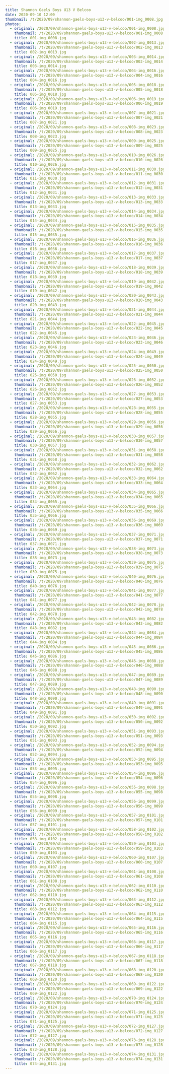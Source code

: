 ```yaml
---
title: Shannon Gaels Boys U13 V Belcoo
date: 2020-09-10 12:00
thumbnail: /t/2020/09/shannon-gaels-boys-u13-v-belcoo/001-img_0008.jpg
photos:
  - original: /2020/09/shannon-gaels-boys-u13-v-belcoo/001-img_0008.jpg
    thumbnail: /t/2020/09/shannon-gaels-boys-u13-v-belcoo/001-img_0008.jpg
    title: 001-img_0008.jpg
  - original: /2020/09/shannon-gaels-boys-u13-v-belcoo/002-img_0013.jpg
    thumbnail: /t/2020/09/shannon-gaels-boys-u13-v-belcoo/002-img_0013.jpg
    title: 002-img_0013.jpg
  - original: /2020/09/shannon-gaels-boys-u13-v-belcoo/003-img_0014.jpg
    thumbnail: /t/2020/09/shannon-gaels-boys-u13-v-belcoo/003-img_0014.jpg
    title: 003-img_0014.jpg
  - original: /2020/09/shannon-gaels-boys-u13-v-belcoo/004-img_0016.jpg
    thumbnail: /t/2020/09/shannon-gaels-boys-u13-v-belcoo/004-img_0016.jpg
    title: 004-img_0016.jpg
  - original: /2020/09/shannon-gaels-boys-u13-v-belcoo/005-img_0018.jpg
    thumbnail: /t/2020/09/shannon-gaels-boys-u13-v-belcoo/005-img_0018.jpg
    title: 005-img_0018.jpg
  - original: /2020/09/shannon-gaels-boys-u13-v-belcoo/006-img_0019.jpg
    thumbnail: /t/2020/09/shannon-gaels-boys-u13-v-belcoo/006-img_0019.jpg
    title: 006-img_0019.jpg
  - original: /2020/09/shannon-gaels-boys-u13-v-belcoo/007-img_0021.jpg
    thumbnail: /t/2020/09/shannon-gaels-boys-u13-v-belcoo/007-img_0021.jpg
    title: 007-img_0021.jpg
  - original: /2020/09/shannon-gaels-boys-u13-v-belcoo/008-img_0023.jpg
    thumbnail: /t/2020/09/shannon-gaels-boys-u13-v-belcoo/008-img_0023.jpg
    title: 008-img_0023.jpg
  - original: /2020/09/shannon-gaels-boys-u13-v-belcoo/009-img_0025.jpg
    thumbnail: /t/2020/09/shannon-gaels-boys-u13-v-belcoo/009-img_0025.jpg
    title: 009-img_0025.jpg
  - original: /2020/09/shannon-gaels-boys-u13-v-belcoo/010-img_0026.jpg
    thumbnail: /t/2020/09/shannon-gaels-boys-u13-v-belcoo/010-img_0026.jpg
    title: 010-img_0026.jpg
  - original: /2020/09/shannon-gaels-boys-u13-v-belcoo/011-img_0030.jpg
    thumbnail: /t/2020/09/shannon-gaels-boys-u13-v-belcoo/011-img_0030.jpg
    title: 011-img_0030.jpg
  - original: /2020/09/shannon-gaels-boys-u13-v-belcoo/012-img_0031.jpg
    thumbnail: /t/2020/09/shannon-gaels-boys-u13-v-belcoo/012-img_0031.jpg
    title: 012-img_0031.jpg
  - original: /2020/09/shannon-gaels-boys-u13-v-belcoo/013-img_0033.jpg
    thumbnail: /t/2020/09/shannon-gaels-boys-u13-v-belcoo/013-img_0033.jpg
    title: 013-img_0033.jpg
  - original: /2020/09/shannon-gaels-boys-u13-v-belcoo/014-img_0034.jpg
    thumbnail: /t/2020/09/shannon-gaels-boys-u13-v-belcoo/014-img_0034.jpg
    title: 014-img_0034.jpg
  - original: /2020/09/shannon-gaels-boys-u13-v-belcoo/015-img_0035.jpg
    thumbnail: /t/2020/09/shannon-gaels-boys-u13-v-belcoo/015-img_0035.jpg
    title: 015-img_0035.jpg
  - original: /2020/09/shannon-gaels-boys-u13-v-belcoo/016-img_0036.jpg
    thumbnail: /t/2020/09/shannon-gaels-boys-u13-v-belcoo/016-img_0036.jpg
    title: 016-img_0036.jpg
  - original: /2020/09/shannon-gaels-boys-u13-v-belcoo/017-img_0037.jpg
    thumbnail: /t/2020/09/shannon-gaels-boys-u13-v-belcoo/017-img_0037.jpg
    title: 017-img_0037.jpg
  - original: /2020/09/shannon-gaels-boys-u13-v-belcoo/018-img_0039.jpg
    thumbnail: /t/2020/09/shannon-gaels-boys-u13-v-belcoo/018-img_0039.jpg
    title: 018-img_0039.jpg
  - original: /2020/09/shannon-gaels-boys-u13-v-belcoo/019-img_0042.jpg
    thumbnail: /t/2020/09/shannon-gaels-boys-u13-v-belcoo/019-img_0042.jpg
    title: 019-img_0042.jpg
  - original: /2020/09/shannon-gaels-boys-u13-v-belcoo/020-img_0043.jpg
    thumbnail: /t/2020/09/shannon-gaels-boys-u13-v-belcoo/020-img_0043.jpg
    title: 020-img_0043.jpg
  - original: /2020/09/shannon-gaels-boys-u13-v-belcoo/021-img_0044.jpg
    thumbnail: /t/2020/09/shannon-gaels-boys-u13-v-belcoo/021-img_0044.jpg
    title: 021-img_0044.jpg
  - original: /2020/09/shannon-gaels-boys-u13-v-belcoo/022-img_0045.jpg
    thumbnail: /t/2020/09/shannon-gaels-boys-u13-v-belcoo/022-img_0045.jpg
    title: 022-img_0045.jpg
  - original: /2020/09/shannon-gaels-boys-u13-v-belcoo/023-img_0046.jpg
    thumbnail: /t/2020/09/shannon-gaels-boys-u13-v-belcoo/023-img_0046.jpg
    title: 023-img_0046.jpg
  - original: /2020/09/shannon-gaels-boys-u13-v-belcoo/024-img_0049.jpg
    thumbnail: /t/2020/09/shannon-gaels-boys-u13-v-belcoo/024-img_0049.jpg
    title: 024-img_0049.jpg
  - original: /2020/09/shannon-gaels-boys-u13-v-belcoo/025-img_0050.jpg
    thumbnail: /t/2020/09/shannon-gaels-boys-u13-v-belcoo/025-img_0050.jpg
    title: 025-img_0050.jpg
  - original: /2020/09/shannon-gaels-boys-u13-v-belcoo/026-img_0052.jpg
    thumbnail: /t/2020/09/shannon-gaels-boys-u13-v-belcoo/026-img_0052.jpg
    title: 026-img_0052.jpg
  - original: /2020/09/shannon-gaels-boys-u13-v-belcoo/027-img_0053.jpg
    thumbnail: /t/2020/09/shannon-gaels-boys-u13-v-belcoo/027-img_0053.jpg
    title: 027-img_0053.jpg
  - original: /2020/09/shannon-gaels-boys-u13-v-belcoo/028-img_0055.jpg
    thumbnail: /t/2020/09/shannon-gaels-boys-u13-v-belcoo/028-img_0055.jpg
    title: 028-img_0055.jpg
  - original: /2020/09/shannon-gaels-boys-u13-v-belcoo/029-img_0056.jpg
    thumbnail: /t/2020/09/shannon-gaels-boys-u13-v-belcoo/029-img_0056.jpg
    title: 029-img_0056.jpg
  - original: /2020/09/shannon-gaels-boys-u13-v-belcoo/030-img_0057.jpg
    thumbnail: /t/2020/09/shannon-gaels-boys-u13-v-belcoo/030-img_0057.jpg
    title: 030-img_0057.jpg
  - original: /2020/09/shannon-gaels-boys-u13-v-belcoo/031-img_0058.jpg
    thumbnail: /t/2020/09/shannon-gaels-boys-u13-v-belcoo/031-img_0058.jpg
    title: 031-img_0058.jpg
  - original: /2020/09/shannon-gaels-boys-u13-v-belcoo/032-img_0062.jpg
    thumbnail: /t/2020/09/shannon-gaels-boys-u13-v-belcoo/032-img_0062.jpg
    title: 032-img_0062.jpg
  - original: /2020/09/shannon-gaels-boys-u13-v-belcoo/033-img_0064.jpg
    thumbnail: /t/2020/09/shannon-gaels-boys-u13-v-belcoo/033-img_0064.jpg
    title: 033-img_0064.jpg
  - original: /2020/09/shannon-gaels-boys-u13-v-belcoo/034-img_0065.jpg
    thumbnail: /t/2020/09/shannon-gaels-boys-u13-v-belcoo/034-img_0065.jpg
    title: 034-img_0065.jpg
  - original: /2020/09/shannon-gaels-boys-u13-v-belcoo/035-img_0066.jpg
    thumbnail: /t/2020/09/shannon-gaels-boys-u13-v-belcoo/035-img_0066.jpg
    title: 035-img_0066.jpg
  - original: /2020/09/shannon-gaels-boys-u13-v-belcoo/036-img_0069.jpg
    thumbnail: /t/2020/09/shannon-gaels-boys-u13-v-belcoo/036-img_0069.jpg
    title: 036-img_0069.jpg
  - original: /2020/09/shannon-gaels-boys-u13-v-belcoo/037-img_0071.jpg
    thumbnail: /t/2020/09/shannon-gaels-boys-u13-v-belcoo/037-img_0071.jpg
    title: 037-img_0071.jpg
  - original: /2020/09/shannon-gaels-boys-u13-v-belcoo/038-img_0073.jpg
    thumbnail: /t/2020/09/shannon-gaels-boys-u13-v-belcoo/038-img_0073.jpg
    title: 038-img_0073.jpg
  - original: /2020/09/shannon-gaels-boys-u13-v-belcoo/039-img_0075.jpg
    thumbnail: /t/2020/09/shannon-gaels-boys-u13-v-belcoo/039-img_0075.jpg
    title: 039-img_0075.jpg
  - original: /2020/09/shannon-gaels-boys-u13-v-belcoo/040-img_0076.jpg
    thumbnail: /t/2020/09/shannon-gaels-boys-u13-v-belcoo/040-img_0076.jpg
    title: 040-img_0076.jpg
  - original: /2020/09/shannon-gaels-boys-u13-v-belcoo/041-img_0077.jpg
    thumbnail: /t/2020/09/shannon-gaels-boys-u13-v-belcoo/041-img_0077.jpg
    title: 041-img_0077.jpg
  - original: /2020/09/shannon-gaels-boys-u13-v-belcoo/042-img_0078.jpg
    thumbnail: /t/2020/09/shannon-gaels-boys-u13-v-belcoo/042-img_0078.jpg
    title: 042-img_0078.jpg
  - original: /2020/09/shannon-gaels-boys-u13-v-belcoo/043-img_0082.jpg
    thumbnail: /t/2020/09/shannon-gaels-boys-u13-v-belcoo/043-img_0082.jpg
    title: 043-img_0082.jpg
  - original: /2020/09/shannon-gaels-boys-u13-v-belcoo/044-img_0084.jpg
    thumbnail: /t/2020/09/shannon-gaels-boys-u13-v-belcoo/044-img_0084.jpg
    title: 044-img_0084.jpg
  - original: /2020/09/shannon-gaels-boys-u13-v-belcoo/045-img_0086.jpg
    thumbnail: /t/2020/09/shannon-gaels-boys-u13-v-belcoo/045-img_0086.jpg
    title: 045-img_0086.jpg
  - original: /2020/09/shannon-gaels-boys-u13-v-belcoo/046-img_0088.jpg
    thumbnail: /t/2020/09/shannon-gaels-boys-u13-v-belcoo/046-img_0088.jpg
    title: 046-img_0088.jpg
  - original: /2020/09/shannon-gaels-boys-u13-v-belcoo/047-img_0089.jpg
    thumbnail: /t/2020/09/shannon-gaels-boys-u13-v-belcoo/047-img_0089.jpg
    title: 047-img_0089.jpg
  - original: /2020/09/shannon-gaels-boys-u13-v-belcoo/048-img_0090.jpg
    thumbnail: /t/2020/09/shannon-gaels-boys-u13-v-belcoo/048-img_0090.jpg
    title: 048-img_0090.jpg
  - original: /2020/09/shannon-gaels-boys-u13-v-belcoo/049-img_0091.jpg
    thumbnail: /t/2020/09/shannon-gaels-boys-u13-v-belcoo/049-img_0091.jpg
    title: 049-img_0091.jpg
  - original: /2020/09/shannon-gaels-boys-u13-v-belcoo/050-img_0092.jpg
    thumbnail: /t/2020/09/shannon-gaels-boys-u13-v-belcoo/050-img_0092.jpg
    title: 050-img_0092.jpg
  - original: /2020/09/shannon-gaels-boys-u13-v-belcoo/051-img_0093.jpg
    thumbnail: /t/2020/09/shannon-gaels-boys-u13-v-belcoo/051-img_0093.jpg
    title: 051-img_0093.jpg
  - original: /2020/09/shannon-gaels-boys-u13-v-belcoo/052-img_0094.jpg
    thumbnail: /t/2020/09/shannon-gaels-boys-u13-v-belcoo/052-img_0094.jpg
    title: 052-img_0094.jpg
  - original: /2020/09/shannon-gaels-boys-u13-v-belcoo/053-img_0095.jpg
    thumbnail: /t/2020/09/shannon-gaels-boys-u13-v-belcoo/053-img_0095.jpg
    title: 053-img_0095.jpg
  - original: /2020/09/shannon-gaels-boys-u13-v-belcoo/054-img_0096.jpg
    thumbnail: /t/2020/09/shannon-gaels-boys-u13-v-belcoo/054-img_0096.jpg
    title: 054-img_0096.jpg
  - original: /2020/09/shannon-gaels-boys-u13-v-belcoo/055-img_0098.jpg
    thumbnail: /t/2020/09/shannon-gaels-boys-u13-v-belcoo/055-img_0098.jpg
    title: 055-img_0098.jpg
  - original: /2020/09/shannon-gaels-boys-u13-v-belcoo/056-img_0099.jpg
    thumbnail: /t/2020/09/shannon-gaels-boys-u13-v-belcoo/056-img_0099.jpg
    title: 056-img_0099.jpg
  - original: /2020/09/shannon-gaels-boys-u13-v-belcoo/057-img_0101.jpg
    thumbnail: /t/2020/09/shannon-gaels-boys-u13-v-belcoo/057-img_0101.jpg
    title: 057-img_0101.jpg
  - original: /2020/09/shannon-gaels-boys-u13-v-belcoo/058-img_0102.jpg
    thumbnail: /t/2020/09/shannon-gaels-boys-u13-v-belcoo/058-img_0102.jpg
    title: 058-img_0102.jpg
  - original: /2020/09/shannon-gaels-boys-u13-v-belcoo/059-img_0103.jpg
    thumbnail: /t/2020/09/shannon-gaels-boys-u13-v-belcoo/059-img_0103.jpg
    title: 059-img_0103.jpg
  - original: /2020/09/shannon-gaels-boys-u13-v-belcoo/060-img_0107.jpg
    thumbnail: /t/2020/09/shannon-gaels-boys-u13-v-belcoo/060-img_0107.jpg
    title: 060-img_0107.jpg
  - original: /2020/09/shannon-gaels-boys-u13-v-belcoo/061-img_0108.jpg
    thumbnail: /t/2020/09/shannon-gaels-boys-u13-v-belcoo/061-img_0108.jpg
    title: 061-img_0108.jpg
  - original: /2020/09/shannon-gaels-boys-u13-v-belcoo/062-img_0110.jpg
    thumbnail: /t/2020/09/shannon-gaels-boys-u13-v-belcoo/062-img_0110.jpg
    title: 062-img_0110.jpg
  - original: /2020/09/shannon-gaels-boys-u13-v-belcoo/063-img_0112.jpg
    thumbnail: /t/2020/09/shannon-gaels-boys-u13-v-belcoo/063-img_0112.jpg
    title: 063-img_0112.jpg
  - original: /2020/09/shannon-gaels-boys-u13-v-belcoo/064-img_0115.jpg
    thumbnail: /t/2020/09/shannon-gaels-boys-u13-v-belcoo/064-img_0115.jpg
    title: 064-img_0115.jpg
  - original: /2020/09/shannon-gaels-boys-u13-v-belcoo/065-img_0116.jpg
    thumbnail: /t/2020/09/shannon-gaels-boys-u13-v-belcoo/065-img_0116.jpg
    title: 065-img_0116.jpg
  - original: /2020/09/shannon-gaels-boys-u13-v-belcoo/066-img_0117.jpg
    thumbnail: /t/2020/09/shannon-gaels-boys-u13-v-belcoo/066-img_0117.jpg
    title: 066-img_0117.jpg
  - original: /2020/09/shannon-gaels-boys-u13-v-belcoo/067-img_0118.jpg
    thumbnail: /t/2020/09/shannon-gaels-boys-u13-v-belcoo/067-img_0118.jpg
    title: 067-img_0118.jpg
  - original: /2020/09/shannon-gaels-boys-u13-v-belcoo/068-img_0120.jpg
    thumbnail: /t/2020/09/shannon-gaels-boys-u13-v-belcoo/068-img_0120.jpg
    title: 068-img_0120.jpg
  - original: /2020/09/shannon-gaels-boys-u13-v-belcoo/069-img_0122.jpg
    thumbnail: /t/2020/09/shannon-gaels-boys-u13-v-belcoo/069-img_0122.jpg
    title: 069-img_0122.jpg
  - original: /2020/09/shannon-gaels-boys-u13-v-belcoo/070-img_0124.jpg
    thumbnail: /t/2020/09/shannon-gaels-boys-u13-v-belcoo/070-img_0124.jpg
    title: 070-img_0124.jpg
  - original: /2020/09/shannon-gaels-boys-u13-v-belcoo/071-img_0125.jpg
    thumbnail: /t/2020/09/shannon-gaels-boys-u13-v-belcoo/071-img_0125.jpg
    title: 071-img_0125.jpg
  - original: /2020/09/shannon-gaels-boys-u13-v-belcoo/072-img_0127.jpg
    thumbnail: /t/2020/09/shannon-gaels-boys-u13-v-belcoo/072-img_0127.jpg
    title: 072-img_0127.jpg
  - original: /2020/09/shannon-gaels-boys-u13-v-belcoo/073-img_0128.jpg
    thumbnail: /t/2020/09/shannon-gaels-boys-u13-v-belcoo/073-img_0128.jpg
    title: 073-img_0128.jpg
  - original: /2020/09/shannon-gaels-boys-u13-v-belcoo/074-img_0131.jpg
    thumbnail: /t/2020/09/shannon-gaels-boys-u13-v-belcoo/074-img_0131.jpg
    title: 074-img_0131.jpg
---
```

